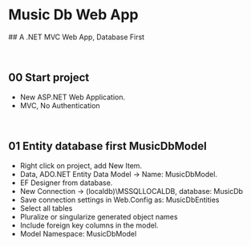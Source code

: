 # Music Db Web App
﻿## A .NET MVC Web App, Database First



&nbsp;
## 00 Start project

* New ASP.NET Web Application.
* MVC, No Authentication



&nbsp;
## 01 Entity database first MusicDbModel

* Right click on project, add New Item.
* Data, ADO.NET Entity Data Model -> Name: MusicDbModel.
* EF Designer from database.
* New Connection -> (localdb)\MSSQLLOCALDB, database: MusicDb
* Save connection settings in Web.Config as: MusicDbEntities
* Select all tables
* Pluralize or singularize generated object names
* Include foreign key columns in the model.
* Model Namespace: MusicDbModel
